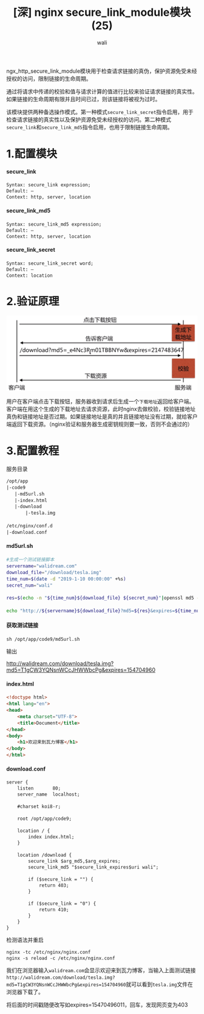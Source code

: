 ﻿---
layout: post
title: '[深] nginx secure_link_module模块(25)'  #标题
tagline: 常用于下载资源检查请求链接真伪 是否过期
category: nginx      #分类
author: wali    #作者
tag: nginx     #标签
ghurl:        #github url
ghurl_zip:    #github zip下载
comments: true

post_nav: ["1.配置模块","2.验证原理","3.配置教程"]
group_tag: nginx教程
---

ngx_http_secure_link_module模块用于检查请求链接的真伪，保护资源免受未经授权的访问，限制链接的生命周期。

通过将请求中传递的校验和值与请求计算的值进行比较来验证请求链接的真实性。如果链接的生命周期有限并且时间已过，则该链接将被视为过时。

该模块提供两种备选操作模式。第一种模式`secure_link_secret`指令启用，用于检查请求链接的真实性以及保护资源免受未经授权的访问。第二种模式`secure_link`和`secure_link_md5`指令启用，也用于限制链接生命周期。

# 1.配置模块

#### secure_link 

```nginx
Syntax:	secure_link expression;
Default: —
Context: http, server, location
```

#### secure_link_md5

```nginx
Syntax:	secure_link_md5 expression;
Default: —
Context: http, server, location
```

#### secure_link_secret

```nginx
Syntax:	secure_link_secret word;
Default: —
Context: location
```


# 2.验证原理

![ssl](https://raw.githubusercontent.com/walidream/waliblog/gh-pages/static/image/nginx/nginx_52.jpg)

用户在客户端点击下载按钮，服务器收到请求后生成一个`下载地址`返回给客户端。客户端在用这个生成的下载地址去请求资源，此时nginx去做校验，校验链接地址真伪和链接地址是否过期。如果链接地址是真的并且链接地址没有过期，就给客户端返回下载资源。（nginx验证和服务器生成密钥规则要一致，否则不会通过的）



# 3.配置教程

服务目录

```txt
/opt/app
|-code9
   |-md5url.sh
   |-index.html
   |-download
       |-tesla.img
	   
/etc/nginx/conf.d
|-download.conf
```

#### md5url.sh

```sh
#生成一个测试链接脚本
servername="walidream.com"
download_file="/download/tesla.img"
time_num=$(date -d "2019-1-10 00:00:00" +%s)
secret_num="wali"

res=$(echo -n "${time_num}${download_file} ${secret_num}"|openssl md5 -binary | openssl base64 | tr +/ -_ | tr -d =)

echo "http://${servername}${download_file}?md5=${res}&expires=${time_num}"
```

#### 获取测试链接

	sh /opt/app/code9/md5url.sh

输出

http://walidream.com/download/tesla.img?md5=T1gCW3YQNsnWCcJHWWbcPg&expires=154704960
	
#### index.html

```html
<!doctype html>
<html lang="en">
<head>
	<meta charset="UTF-8">
	<title>Document</title>
</head>
<body>
	<h1>欢迎来到瓦力博客</h1>
</body>
</html>
```

#### download.conf

```nginx
server {
    listen       80;
    server_name  localhost;

    #charset koi8-r;
    
    root /opt/app/code9;

    location / {
        index index.html;
    }
	
    location /download {
        secure_link $arg_md5,$arg_expires;
        secure_link_md5 "$secure_link_expires$uri wali";
	
        if ($secure_link = "") {
            return 403;
        }

        if ($secure_link = "0") {
            return 410;
        }
    }
}	
```

检测语法并重启

	nginx -tc /etc/nginx/nginx.conf
	nginx -s reload -c /etc/nginx/nginx.conf

我们在浏览器输入`walidream.com`会显示欢迎来到瓦力博客，当输入上面测试链接`http://walidream.com/download/tesla.img?md5=T1gCW3YQNsnWCcJHWWbcPg&expires=154704960`就可以看到`tesla.img`文件在浏览器下载了。

将后面的时间戳随便改写如expires=15470496011，回车，发现网页变为403































































































































